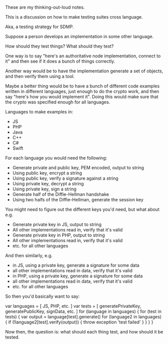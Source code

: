 These are my thinking-out-loud notes.

This is a discussion on how to make testing suites cross language.

Aka, a testing strategy for SDMP.

Suppose a person develops an implementation in some other language.

How should they test things? What should they test?

One way is to say "here's an authoritative node implementation, connect to it" and
then see if it does a bunch of things correctly.

Another way would be to have the implementation generate a set of objects, and
then verify them using a tool.

Maybe a better thing would be to have a bunch of different code examples
written in different languages, just enough to do the crypto work, and
then say "here's how you would implement it". Doing this would make sure
that the crypto was specified enough for all languages.

Languages to make examples in:

* JS
* PHP
* Java
* C++
* C#
* Swift

For each language you would need the following:

* Generate private and public key, PEM encoded, output to string
* Using public key, encrypt a string
* Using public key, verify a signature against a string
* Using private key, decrypt a string
* Using private key, sign a string
* Generate half of the Diffie-Hellman handshake
* Using two halfs of the Diffie-Hellman, generate the session key

You might need to figure out the different keys you'd need, but what about e.g.

* Generate private key in JS, output to string
* All other implementations read in, verify that it's valid
* Generate private key in PHP, output to string
* All other implementations read in, verify that it's valid
* etc. for all other languages

And then similarly, e.g.

* in JS, using a private key, generate a signature for some data
* all other implementations read in data, verify that it's valid
* in PHP, using a private key, generate a signature for some data
* all other implementations read in data, verify that it's valid
* etc. for all other languages

So then you'd basically want to say:

var languages = [ JS, PHP, etc. ]
var tests = [ generatePrivateKey, generatePublicKey, signData, etc. ]
for (language in languages) {
	for (test in tests) {
		var output = language[test].generate()
		for (language2 in languages) {
			if (!language2[test].verify(output)) {
				throw exception 'test failed'
			}
		}
	}
}

Now then, the question is: what should each thing test, and how should it be tested.


